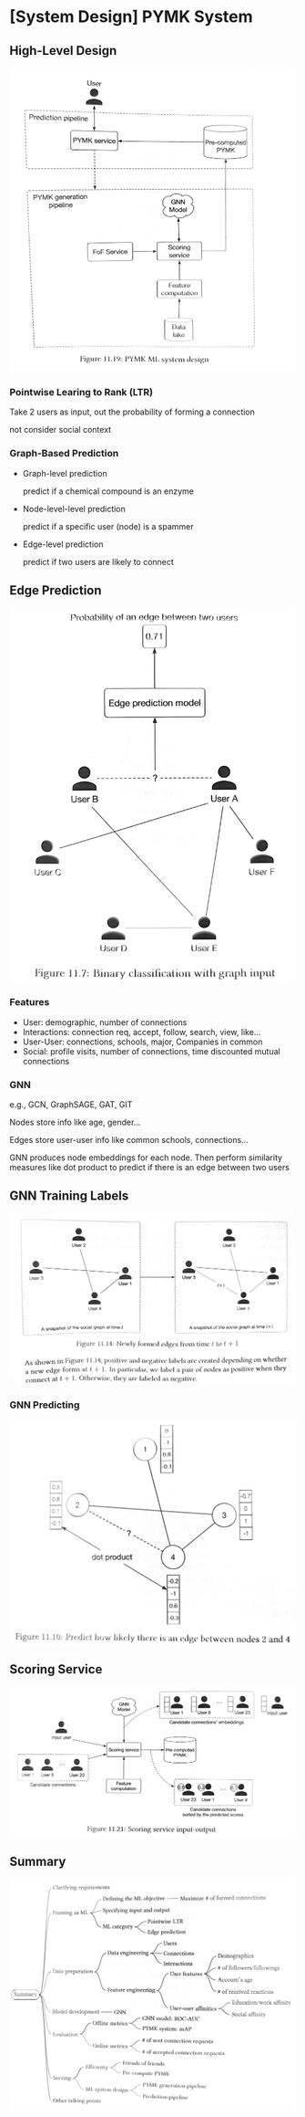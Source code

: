 # [System Design] PYMK System

## High-Level Design

![Untitled](%5BSystem%20Design%5D%20PYMK%20System%2025374fb5b0da4ef4b6185ba8d4c9e9b4/Untitled.png)

### Pointwise Learing to Rank (LTR)

Take 2 users as input, out the probability of forming a connection

not consider social context

### Graph-Based Prediction

- Graph-level prediction
    
    predict if a chemical compound is an enzyme
    
- Node-level-level prediction
    
    predict if a specific user (node) is a spammer
    
- Edge-level prediction
    
    predict if two users are likely to connect
    

## Edge Prediction

![Untitled](%5BSystem%20Design%5D%20PYMK%20System%2025374fb5b0da4ef4b6185ba8d4c9e9b4/Untitled%201.png)

### Features

- User: demographic, number of connections
- Interactions: connection req, accept, follow, search, view, like…
- User-User: connections, schools, major, Companies in common
- Social: profile visits, number of connections, time discounted mutual connections

### GNN

e.g., GCN, GraphSAGE, GAT, GIT

Nodes store info like age, gender… 

Edges store user-user info like common schools, connections…

GNN produces node embeddings for each node. Then perform similarity measures like dot product to predict if there is an edge between two users

## GNN Training Labels

![Untitled](%5BSystem%20Design%5D%20PYMK%20System%2025374fb5b0da4ef4b6185ba8d4c9e9b4/Untitled%202.png)

### GNN Predicting

![Untitled](%5BSystem%20Design%5D%20PYMK%20System%2025374fb5b0da4ef4b6185ba8d4c9e9b4/Untitled%203.png)

## Scoring Service

![Untitled](%5BSystem%20Design%5D%20PYMK%20System%2025374fb5b0da4ef4b6185ba8d4c9e9b4/Untitled%204.png)

## Summary

![Untitled](%5BSystem%20Design%5D%20PYMK%20System%2025374fb5b0da4ef4b6185ba8d4c9e9b4/Untitled%205.png)